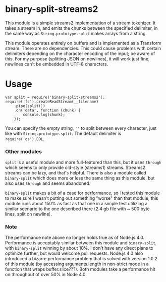 # binary-split-streams2

This module is a simple streams2 implementation of a stream tokenizer. It takes a stream in, and emits the chunks between the specified delimiter, in the same way as `String.prototype.split` makes arrays from a string.

This module operates entirely on buffers and is implemented as a Transform stream. There are no dependencies. This could cause problems with certain delimiters depending on the character encoding of the input; be aware of this. For my purpose (splitting JSON on newlines), it will work just fine; newlines can't be embedded in UTF-8 characters. 

# Usage

    var split = require('binary-split-streams2');
    require('fs').createReadStream(__filename)
		.pipe(split())
		.on('data', function (chunk) {
            console.log(chunk);
        });

You can specify the empty string, `''` to split between every character, just like with `String.prototype.split`. The default delimiter is `require('os').EOL`.

### Other modules

`split` is a useful module and more full-featured than this, but it uses `through` which seems to only provide old-style (streams1) streams. Streams2 streams can be lazy, and that's helpful. There is also a module called `binary-split` which does more or less the same thing as this module, but also uses `through` and seems abandoned.

`binary-split` makes a bit of a case for performance, so I tested this module to make sure I wasn't putting out something "worse" than that module; this module runs about 150% as fast as that one in a simple test utilizing a similar scenario to the one described there (2.4 gb file with ~ 500 byte lines, split on newline).

### Note

The performance note above no longer holds true as of Node.js 4.0. Performance is acceptably similar between this module and `binary-split`, with `binary-split` winning by about 10%. I don't have any direct plans to optimize further, but would welcome pull requests. Node.js 4.0 also introduced a bizarre performance problem that is solved with version 1.0.2 of this module (by accessing arguments.length in non-strict mode in a function that wraps buffer.slice???). Both modules take a performance hit on throughput of over 50% in Node 4.0.
